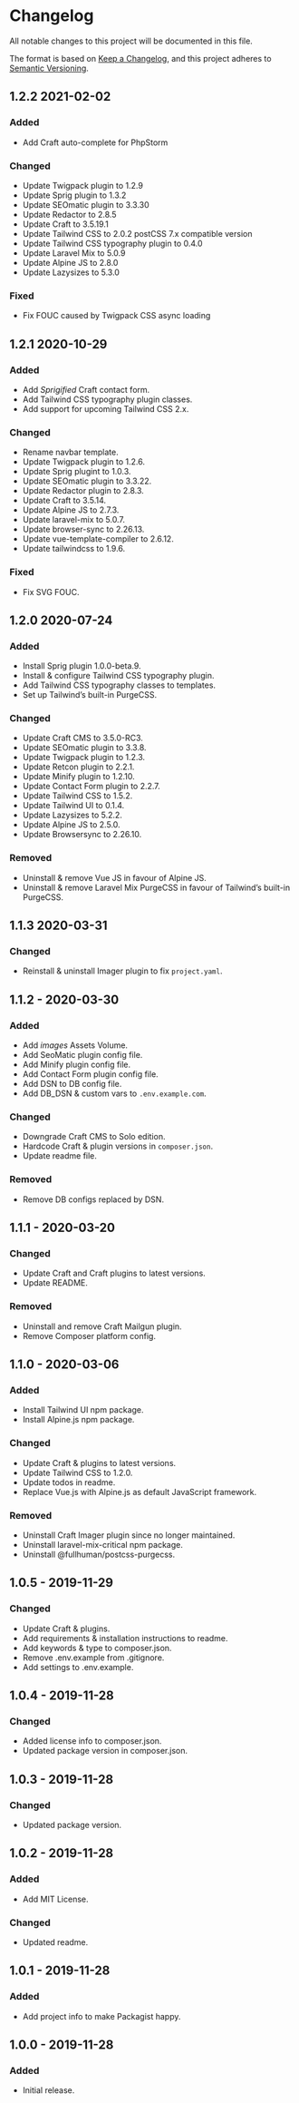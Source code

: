# Changelog
All notable changes to this project will be documented in this file.

The format is based on [Keep a Changelog](https://keepachangelog.com/en/1.0.0/),
and this project adheres to [Semantic Versioning](https://semver.org/spec/v2.0.0.html).

## 1.2.2 2021-02-02
### Added
- Add Craft auto-complete for PhpStorm
### Changed
- Update Twigpack plugin to 1.2.9
- Update Sprig plugin to 1.3.2
- Update SEOmatic plugin to 3.3.30
- Update Redactor to 2.8.5
- Update Craft to 3.5.19.1
- Update Tailwind CSS to 2.0.2 postCSS 7.x compatible version
- Update Tailwind CSS typography plugin to 0.4.0
- Update Laravel Mix to 5.0.9
- Update Alpine JS to 2.8.0
- Update Lazysizes to 5.3.0
### Fixed
- Fix FOUC caused by Twigpack CSS async loading
## 1.2.1 2020-10-29
### Added
- Add *Sprigified* Craft contact form.
- Add Tailwind CSS typography plugin classes.
- Add support for upcoming Tailwind CSS 2.x.

### Changed
- Rename navbar template.
- Update Twigpack plugin to 1.2.6.
- Update Sprig plugint to 1.0.3.
- Update SEOmatic plugin to 3.3.22.
- Update Redactor plugin to 2.8.3.
- Update Craft to 3.5.14.
- Update Alpine JS to 2.7.3.
- Update laravel-mix to 5.0.7.
- Update browser-sync to 2.26.13.
- Update vue-template-compiler to 2.6.12.
- Update tailwindcss to 1.9.6.

### Fixed
- Fix SVG FOUC.

## 1.2.0 2020-07-24
### Added
- Install Sprig plugin 1.0.0-beta.9.
- Install & configure Tailwind CSS typography plugin.
- Add Tailwind CSS typography classes to templates.
- Set up Tailwind’s built-in PurgeCSS.

### Changed
- Update Craft CMS to 3.5.0-RC3.
- Update SEOmatic plugin to 3.3.8.
- Update Twigpack plugin to 1.2.3.
- Update Retcon plugin to 2.2.1.
- Update Minify plugin to 1.2.10.
- Update Contact Form plugin to 2.2.7.
- Update Tailwind CSS to 1.5.2.
- Update Tailwind UI to 0.1.4.
- Update Lazysizes to 5.2.2.
- Update Alpine JS to 2.5.0.
- Update Browsersync to 2.26.10.

### Removed
- Uninstall & remove Vue JS in favour of Alpine JS.
- Uninstall & remove Laravel Mix PurgeCSS in favour of Tailwind’s built-in PurgeCSS.

## 1.1.3 2020-03-31
### Changed
- Reinstall & uninstall Imager plugin to fix `project.yaml`.

## 1.1.2 - 2020-03-30
### Added
- Add _images_ Assets Volume.
- Add SeoMatic plugin config file.
- Add Minify plugin config file.
- Add Contact Form plugin config file.
- Add DSN to DB config file.
- Add DB_DSN & custom vars to `.env.example.com`.

### Changed
- Downgrade Craft CMS to Solo edition.
- Hardcode Craft & plugin versions in `composer.json`.
- Update readme file.

### Removed
- Remove DB configs replaced by DSN.

## 1.1.1 - 2020-03-20
### Changed
- Update Craft and Craft plugins to latest versions.
- Update README.

### Removed
- Uninstall and remove Craft Mailgun plugin.
- Remove Composer platform config.

## 1.1.0 - 2020-03-06
### Added
- Install Tailwind UI npm package.
- Install Alpine.js npm package.

### Changed
- Update Craft & plugins to latest versions.
- Update Tailwind CSS to 1.2.0.
- Update todos in readme.
- Replace Vue.js with Alpine.js as default JavaScript framework.

### Removed
- Uninstall Craft Imager plugin since no longer maintained.
- Uninstall laravel-mix-critical npm package.
- Uninstall @fullhuman/postcss-purgecss.

## 1.0.5 - 2019-11-29
### Changed
- Update Craft & plugins.
- Add requirements & installation instructions to readme.
- Add keywords & type to composer.json.
- Remove .env.example from .gitignore.
- Add settings to .env.example.

## 1.0.4 - 2019-11-28
### Changed
- Added license info to composer.json.
- Updated package version in composer.json.

## 1.0.3 - 2019-11-28
### Changed
- Updated package version.

## 1.0.2 - 2019-11-28
### Added
- Add MIT License.
### Changed
- Updated readme.

## 1.0.1 - 2019-11-28
### Added
- Add project info to make Packagist happy.

## 1.0.0 - 2019-11-28
### Added
- Initial release.
